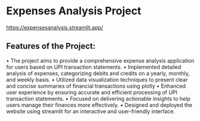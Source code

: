# Expenses Analysis Project

https://expensesanalysis.streamlit.app/


## Features of the Project:

• The project aims to provide a comprehensive expense analysis application for users based on UPI transaction
statements.
• Implemented detailed analysis of expenses, categorizing debits and credits on a yearly, monthly, and weekly basis.
• Utilized data visualization techniques to present clear and concise summaries of financial transactions using plotly
• Enhanced user experience by ensuring accurate and efficient processing of UPI transaction statements.
• Focused on delivering actionable insights to help users manage their finances more effectively.
• Designed and deployed the website using streamlit for an interactive and user-friendly interface.
